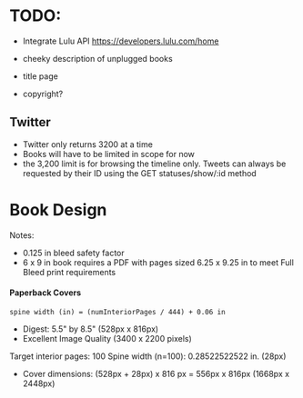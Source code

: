 # TODO:

- Integrate Lulu API
  https://developers.lulu.com/home

- cheeky description of unplugged books
- title page
- copyright?

## Twitter

- Twitter only returns 3200 at a time
- Books will have to be limited in scope for now
- the 3,200 limit is for browsing the timeline only. Tweets can always be requested by their ID using the GET statuses/show/:id method

# Book Design

Notes:

- 0.125 in bleed safety factor
- 6 x 9 in book requires a PDF with pages sized 6.25 x 9.25 in to meet Full Bleed print requirements

#### Paperback Covers

`spine width (in) = (numInteriorPages / 444) + 0.06 in`

- Digest: 5.5" by 8.5" (528px x 816px)
- Excellent Image Quality (3400 x 2200 pixels)

Target interior pages: 100
Spine width (n=100): 0.28522522522 in. (28px)

- Cover dimensions:
  (528px + 28px) x 816 px = 556px x 816px (1668px x 2448px)
